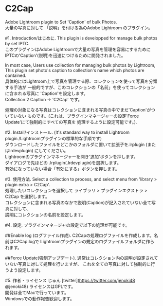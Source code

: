 C2Cap
=====

Adobe Lightroom plugin to Set 'Caption' of bulk Photos.  
大量の写真に対して 「説明」を付ける為のAdobe Lightroom のプラグイン。  

#1. Introduction/はじめに.
This plugin is developped for manage bulk photos by set IPTC.  
このプラグインはAdobe Lightroomで大量の写真を管理を容易にするために
IPTCの'Caption'(説明)を迅速につけるために開発されました。

In most case, Users use collection for managing bulk photos by Lightroom,
This plugin set photo's caption to collection's name which photos are contained.   
具体的にはLightroom上で写真を管理する際、コレクションを使って写真を分類する手法が
一般的ですが、このコレクションの「名前」を使ってコレクションに含まれる写真に
'Caption'を設定します。  
Collection 2 Caption -> 'C2Cap' です。

処理の対象になる写真はコレクションに含まれる写真の中でまだ'Caption'がついていない
ものです。(これは、プラグインマネージャーの設定'Force Update'にて強制的にすべての写真を
処理するように設定可能です。). 

#2. Install/インストール. 
(It's standard way to install Lightroom plugin./Lightroomプラグインの標準的な手順です)  
ダウンロードしたファイルをどこかのフォルダに置いて拡張子を.lrplugin (またはlrdevplugin)
にしてください。  
Lightroomのプラグインマネージャーを開き'追加'ボタンを押します。  
ダイアログで先ほどの .lrplugin(.lrdevplugin)を選択します。  
有効になっていない場合「有効にする」ボタンを押します。

#3. 使用方法. 
Select a collection to process, and select menu from 'library > plugin extra > C2Cap'.  
処理したいコレクションを選択して ライブラリ > プラグインエクストラ > C2Cap を選択します。  
コレクションに含まれる写真のなかで説明(Caption)が記入されていない全て写真に対して、  
説明にコレクションの名前を設定します。  

#4. 設定. 
プラグインマネージャの設定で以下の処理が可能です。

##Enable log (ログファイル作成). 
C2Capの処理ログファイルを作成します。名前はC2Cap.logで
Lightroomプラグインの規定のログファイルフォルダに作られます。

##Force Update(強制アップデート). 
通常はコレクション内の説明が設定されていない写真に対して処理を行いますが、
これを全ての写真に対して強制的に行うよう設定します。

#5. 作者・ライセンス
じゅん [twitter](https://twitter.com/jenoki48 @jenoki48)
ライセンスはGPLです。  
開発は全てMacで行っています。  
Windowsでの動作報告歓迎します。
